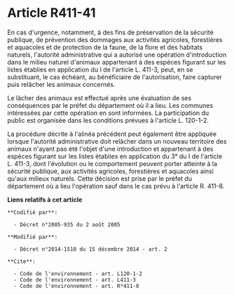 # Article R411-41

En cas d'urgence, notamment, à des fins de préservation de la sécurité publique, de prévention des dommages aux activités
agricoles, forestières et aquacoles et de protection de la faune, de la flore et des habitats naturels, l'autorité
administrative qui a autorisé une opération d'introduction dans le milieu naturel d'animaux appartenant à des espèces
figurant sur les listes établies en application du I de l'article L. 411-3, peut, en se substituant, le cas échéant, au
bénéficiaire de l'autorisation, faire capturer puis relâcher les animaux concernés. 

Le lâcher des animaux est effectué après une évaluation de ses conséquences par le préfet du département où il a lieu. Les
communes intéressées par cette opération en sont informées. La participation du public est organisée dans les conditions
prévues à l'article L. 120-1-2. 

La procédure décrite à l'alinéa précédent peut également être appliquée lorsque l'autorité administrative doit relâcher dans
un nouveau territoire des animaux n'ayant pas été l'objet d'une introduction et appartenant à des espèces figurant sur les
listes établies en application du 3° du I de l'article L. 411-3, dont l'évolution ou le comportement peuvent porter atteinte
à la sécurité publique, aux activités agricoles, forestières et aquacoles ainsi qu'aux milieux naturels. Cette décision est
prise par le préfet du département où a lieu l'opération sauf dans le cas prévu à l'article R. 411-8.

**Liens relatifs à cet article**

	**Codifié par**:

	  - Décret n°2005-935 du 2 août 2005

	**Modifié par**:

	  - Décret n°2014-1510 du 15 décembre 2014 - art. 2

	**Cite**:

	  - Code de l'environnement - art. L120-1-2
	  - Code de l'environnement - art. L411-3
	  - Code de l'environnement - art. R*411-8

